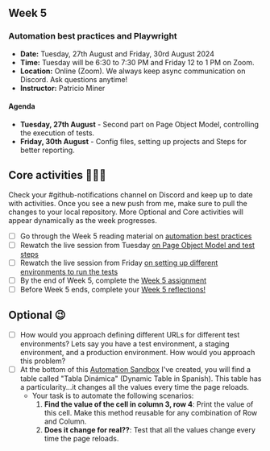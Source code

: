 ## Week 5

### Automation best practices and Playwright

- **Date:** Tuesday, 27th August and Friday, 30rd August 2024
- **Time:** Tuesday will be 6:30 to 7:30 PM and Friday 12 to 1 PM on Zoom.
- **Location:** Online (Zoom). We always keep async communication on Discord. Ask questions anytime!
- **Instructor:** Patricio Miner

#### Agenda

- **Tuesday, 27th August** -
  Second part on Page Object Model, controlling the execution of tests.
- **Friday, 30th August** -
  Config files, setting up projects and Steps for better reporting.

## Core activities 🧑🏻‍💻

Check your #github-notifications channel on Discord and keep up to date with activities. Once you see a new push from me, make sure to pull the changes to your local repository. More Optional and Core activities will appear dynamically as the week progresses.

- [ ] Go through the Week 5 reading material on [automation best practices](https://peach-freckle-a65.notion.site/Week-5-Controlling-Playwright-Tests-with-TypeScript-613a28d1fee64a24bcefaa82aef86f98?pvs=4)
- [ ] Rewatch the live session from Tuesday [on Page Object Model and test steps](https://youtu.be/kAttJHTGedk)
- [ ] Rewatch the live session from Friday [on setting up different environments to run the tests](https://youtu.be/MQj8X_xgBek)
- [ ] By the end of Week 5, complete the [Week 5 assignment](../exercises/Week%205/assignment.md)
- [ ] Before Week 5 ends, complete your [Week 5 reflections!](../progress%20reflections/5th-week-reflection.md)

## Optional 😉

- [ ] How would you approach defining different URLs for different test environments? Lets say you have a test environment, a staging environment, and a production environment. How would you approach this problem?
- [ ] At the bottom of this [Automation Sandbox](https://thefreerangetester.github.io/sandbox-automation-testing/) I've created, you will find a table called "Tabla Dinámica" (Dynamic Table in Spanish). This table has a particularity...it changes all the values every time the page reloads.
  - Your task is to automate the following scenarios:
    1. **Find the value of the cell in column 3, row 4**: Print the value of this cell. Make this method reusable for any combination of Row and Column.
    2. **Does it change for real??**: Test that all the values change every time the page reloads.
